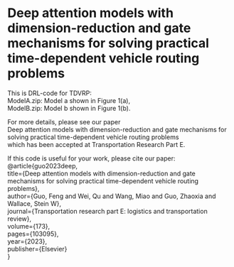 # Deep attention models with dimension-reduction and gate mechanisms for solving practical time-dependent vehicle routing problems

This is DRL-code for TDVRP:  
ModelA.zip: Model a shown in Figure 1(a),   
ModelB.zip: Model b shown in Figure 1(b).  

For more details, please see our paper  
Deep attention models with dimension-reduction and
gate mechanisms for solving practical time-dependent
vehicle routing problems   
which has been accepted at Transportation Research Part E. 

If this code is useful for your work, please cite our paper:  
@article{guo2023deep,  
  title={Deep attention models with dimension-reduction and gate mechanisms for solving practical time-dependent vehicle routing problems},  
  author={Guo, Feng and Wei, Qu and Wang, Miao and Guo, Zhaoxia and Wallace, Stein W},  
  journal={Transportation research part E: logistics and transportation review},  
  volume={173},  
  pages={103095},  
  year={2023},  
  publisher={Elsevier}  
}  
